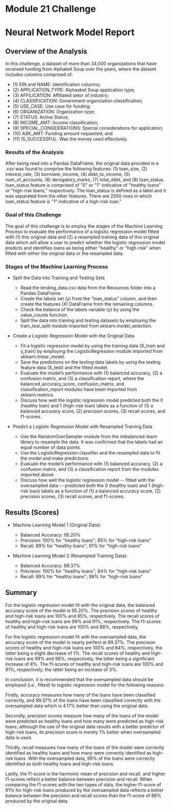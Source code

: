 # Module 21 Challenge
# Neural Network Model Report

## Overview of the Analysis
In this challenge, a dataset of more than 34,000 organizations that have received funding from Alphabet Soup over the years, where the dataset includes columns comprised of: 

* (1) EIN and NAME: Identification columns;
* (2) APPLICATION_TYPE: Alphasbet Soup application type;
* (3) AFFILICATION: Affiliated setor of industry;
* (4) CLASSIFICATION: Government organization classification;
* (5) USE_CASE: Use case for funding;
* (6) ORGANIZATION: Organization type;
* (7) STATUS: Active Status;
* (8) INCOME_AMT: Income classification;
* (9) SPECIAL_CONSIDERATIONS: Special considerations for application;
* (10) ASK_AMT: Funding amount requested; and
* (11) IS_SUCCESSFUL: Was the money used effectively.

### Results of the Analysis
After being read into a Pandas DataFrame, the original data provided in a .csv was found to comprise the following features: (1) loan_size, (2) interest_rate, (3) borrower_income, (4) debt_to_income, (5) num_of_accounts, (6) derogatory_marks, (7) total_debt, and (8) loan_status.  loan_status feature is comprised of "0" or "1" indicative of "healthy loans" or "high-risk loans," respectively. The loan_status is defined as a label and it was separated from the other features.  There are 2500 rows in which loan_status feature is "1" indicative of a high-risk loan."

### Goal of this Challenge

The goal of this challenge is to employ the stages of the Machine Learning Process to evaluate the performance of a logistic regression model fitted with (1) this original data and (2) a resampled training data of this original data which will allow a user to predict whether the logistic regression model predicts and identifies loans as being either "healthy" or "high-risk" when fitted with either the original data or the resampled data. 

### Stages of the Machine Learning Process

* Split the Data into Training and Testing Sets
  * Read the lending_data.csv data from the Resources folder into a Pandas DataFrame.
  * Create the labels set (y) from the “loan_status” column, and then create the features (X) DataFrame from the remaining columns.
  * Check the balance of the labels variable (y) by using the value_counts function.
  * Split the data into training and testing datasets by employing the train_test_split module imported from sklearn.model_selection.

* Create a Logistic Regression Model with the Original Data
  * Fit a logistic regression model by using the training data (X_train and y_train) by employing the LogisticRegression module imported from sklearn.linear_model.
  * Save the predictions on the testing data labels by using the testing feature data (X_test) and the fitted model.
  * Evaluate the model’s performance with (1) balanced accuracy, (2) a confusion matrix, and (3) a classification report, where the balanced_accuracy_score, confusion_matrix, and classification_report modules have been imported from sklearn.metrics.
  * Discuss how well the logistic regression model predicted both the 0 (healthy loan) and 1 (high-risk loan) labels as a function of (1) a balanced accuracy score, (2) precision scores, (3) recall scores, and f1-scores.

* Predict a Logistic Regression Model with Resampled Training Data
  * Use the RandomOverSampler module from the imbalanced-learn library to resample the data. It was confirmed that the labels had an equal number of data points.
  * Use the LogisticRegression classifier and the resampled data to fit the model and make predictions.
  * Evaluate the model’s performance with (1) balanced accuracy, (2) a confusion matrix, and (3) a classification report from  the modules imported above
  * Discuss how well the logistic regression model -- fitted with the oversampled data -- predicted both the 0 (healthy loan) and 1 (high-risk loan) labels as a function of (1) a balanced accuracy score, (2) precision scores, (3) recall scores, and f1-scores.


## Results (Scores)

* Machine Learning Model 1 (Original Data):
  * Balanced Accuracy: 95.20%
  * Precision: 100% for "healthy loans"; 85% for "high-risk loans"
  * Recall: 99% for "healthy loans"; 91% for "high-risk loans"

* Machine Learning Model 2 (Resampled Training Data):
  * Balanced Accuracy: 99.37%
  * Precision: 100% for "healthy loans"; 84% for "high-risk loans"
  * Recall: 99% for "healthy loans"; 99% for "high-risk loans"

## Summary

For the logistic regression model fit with the original data, the balanced accuracy score of the model is 95.20%.  The precision scores of healthy and high-risk loans are 100% and 85%, respectively.  The recall scores of healthy and high-risk loans are 99% and 91%, respectively.  The f1-scores of healthy and high-risk loans are 100% and 88%, respectively,

For the logistic regression model fit with the oversampled data, the accuracy score of the model is nearly perfect at 99.37%.  The precision scores of healthy and high-risk loans are 100% and 84%, respectively, the latter being a slight decrease of 1%.  The recall scores of healthy and high-risk loans are 99% and 99%, respectively, the latter being a significant increase of 8%.  The f1-scores of healthy and high-risk loans are 100% and 91%, respectively, the latter being an increase of 3%.

In conclusion, it is recommended that the oversampled data should be employed (i.e., fitted) to logistic regression model for the following reasons:

Firstly, accuracy measures how many of the loans have been classified correctly, and 99.37% of the loans have been classified correctly with the oversampled data which is 4.17% better than using the original data.  

Secondly, precision scores measure how many of the loans of the model were predicted as healthy loans and how many were predicted as high-risk loans; although the use of the original data results with a better predictor of high-risk loans, its precision score is merely 1% better when oversampled data is used.  

Thirdly, recall measures how many of the loans of the model were correctly identified as healthy loans and how many were correctly identified as high-risk loans.  With the oversampled data, 99% of the loans were correctly identified as both healthy loans and high-risk loans.

Lastly, the f1-score is the harmonic mean of precision and recall, and higher f1-scores reflect a better balance between precision and recall.  When comparing the f1-scores with the two types of data, the higher f1-score of 91% for high-risk loans produced by the oversampled data reflects a better balance between the precision and recall scores than the f1-score of 88% produced by the original data. 

